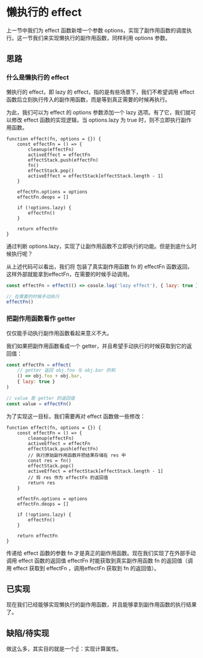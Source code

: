 # 懒执行的 effect
上一节中我们为 effect 函数新增一个参数 options，实现了副作用函数的调度执行。这一节我们来实现懒执行的副作用函数，同样利用 options 参数。

## 思路
### 什么是懒执行的 effect
懒执行的 effect，即 lazy 的 effect，指的是有些场景下，我们不希望调用 effect 函数后立刻执行传入的副作用函数，而是等到真正需要的时候再执行。

为此，我们可以为 effect 的 options 参数添加一个 lazy 选项。有了它，我们就可以修改 effect 函数的实现逻辑，当 options.lazy 为 true 时，则不立即执行副作用函数。
```js{14-18}
function effect(fn, options = {}) {
    const effectFn = () => {
        cleanup(effectFn)
        activeEffect = effectFn
        effectStack.push(effectFn)
        fn()
        effectStack.pop()
        activeEffect = effectStack[effectStack.length - 1]
    }

    effectFn.options = options
    effectFn.deops = []

    if (!options.lazy) {
        effectFn()
    }

    return effectFn
}
```
通过判断 options.lazy，实现了让副作用函数不立即执行的功能。但是到底什么时候执行呢？

从上述代码可以看出，我们将 包装了真实副作用函数 fn 的 effectFn 函数返回，这样外部就能拿到effectFn，在需要的时候手动调用。
```js
const effectFn = effect(() => cosole.log('lazy effect'), { lazy: true })

// 在需要的时候手动执行
effectFn()
```
### 把副作用函数看作 getter
仅仅能手动执行副作用函数看起来意义不大。

我们如果把副作用函数看成一个 getter，并且希望手动执行的时候获取到它的返回值：
```js
const effectFn = effect(
    // getter 返回 obj.foo 与 obj.bar 的和
    () => obj.foo + obj.bar,
    { lazy: true }
)

// value 是 getter 的返回值
const value = effectFn()
```

为了实现这一目标，我们需要再对 effect 函数做一些修改：
```js{6-7,10-11}
function effect(fn, options = {}) {
    const effectFn = () => {
        cleanup(effectFn)
        activeEffect = effectFn
        effectStack.push(effectFn)
        // 执行原始副作用函数并把结果存储在 res 中
        const res = fn()
        effectStack.pop()
        activeEffect = effectStack[effectStack.length - 1]
        // 将 res 作为 effectFn 的返回值
        return res
    }

    effectFn.options = options
    effectFn.deops = []

    if (!options.lazy) {
        effectFn()
    }

    return effectFn
}
```
传递给 effect 函数的参数 fn 才是真正的副作用函数。现在我们实现了在外部手动调用 effect 函数的返回值 effectFn 时能获取到真实副作用函数 fn 的返回值（调用 effect 获取到 effectFn ，调用effectFn 获取到 fn 的返回值）。

## 已实现
现在我们已经能够实现懒执行的副作用函数，并且能够拿到副作用函数的执行结果了。

## 缺陷/待实现
做这么多，其实目的就是一个☝️：实现计算属性。